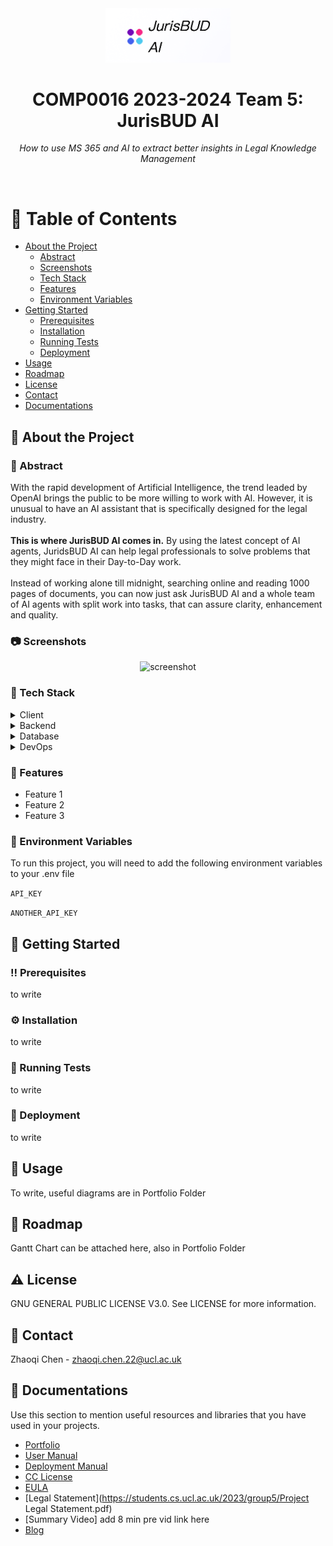 <!--
Hey, thanks for using the awesome-readme-template template.  
If you have any enhancements, then fork this project and create a pull request 
or just open an issue with the label "enhancement".

Don't forget to give this project a star for additional support ;)
Maybe you can mention me or this repo in the acknowledgements too
-->
<div align="center">

  <img src="/rmlogo.png" alt="logo" width="200" height="auto" />
  <h1>COMP0016 2023-2024 Team 5: JurisBUD AI</h1>
  
  <p style="font-style: italic;">
    How to use MS 365 and AI to extract better insights in Legal Knowledge Management
  </p>
  
   
</div>

<br />

<!-- Table of Contents -->
# :notebook_with_decorative_cover: Table of Contents

- [About the Project](#star2-about-the-project)
  * [Abstract](#book-bstract)
  * [Screenshots](#camera-screenshots)
  * [Tech Stack](#space_invader-tech-stack)
  * [Features](#dart-features)
  * [Environment Variables](#key-environment-variables)
- [Getting Started](#toolbox-getting-started)
  * [Prerequisites](#bangbang-prerequisites)
  * [Installation](#gear-installation)
  * [Running Tests](#test_tube-running-tests)
  * [Deployment](#triangular_flag_on_post-deployment)
- [Usage](#eyes-usage)
- [Roadmap](#compass-roadmap)
- [License](#warning-license)
- [Contact](#handshake-contact)
- [Documentations](#gem-documentations)

  

<!-- About the Project -->
## :star2: About the Project

### :book: Abstract
<div>
<p>
  With the rapid development of Artificial Intelligence, the trend leaded by OpenAI brings the public to be more willing to work with AI.
  However, it is unusual to have an AI assistant that is specifically designed for the legal industry. <br><br>
  <strong>This is where JurisBUD AI comes in.</strong>
  By using the latest concept of AI agents, JuridsBUD AI can help legal professionals to solve problems that they might face in their Day-to-Day work.<br><br>
  Instead of working alone till midnight, searching online and reading 1000 pages of documents, you can now just ask JurisBUD AI and a whole team 
  of AI agents with split work into tasks, that can assure clarity, enhancement and quality.
</p>

<!-- Screenshots -->
### :camera: Screenshots

<div align="center"> 
  <img src="https://placehold.co/600x400?text=Your+Screenshot+here" alt="screenshot" />
</div>


<!-- TechStack -->
### :space_invader: Tech Stack

<details>
  <summary>Client</summary>
  <ul>
    <li><a href="https://www.typescriptlang.org/">TypeScript</a></li>
    <li><a href="https://www.javascript.com/">JavaScript</a></li>
    <li><a href="https://nextjs.org/">Next.js</a></li>
    <li><a href="https://daisyui.com/">Daisy UI</a></li>
    <li><a href="https://tailwindcss.com/">TailwindCSS</a></li>
  </ul>
</details>

<details>
  <summary>Backend</summary>
  <ul>
    <li><a href="https://www.djangoproject.com/">Django</a></li>
    <li><a href="https://www.langchain.com/">LangChain</a></li>
    <li><a href="https://www.python.org/">Python</a></li>
  </ul>
</details>

<details>
<summary>Database</summary>
  <ul>
    <li><a href="https://www.trychroma.com/">ChromaDB</a></li>
  </ul>
</details>

<details>
<summary>DevOps</summary>
  <ul>
    <li><a href="https://www.docker.com/">Docker</a></li>
  </ul>
</details>

<!-- Features -->
### :dart: Features

- Feature 1
- Feature 2
- Feature 3

<!-- Env Variables -->
### :key: Environment Variables

To run this project, you will need to add the following environment variables to your .env file

`API_KEY`

`ANOTHER_API_KEY`

<!-- Getting Started -->
## 	:toolbox: Getting Started

<!-- Prerequisites -->
### :bangbang: Prerequisites

to write

<!-- Installation -->
### :gear: Installation

to write
   
<!-- Running Tests -->
### :test_tube: Running Tests

to write


<!-- Deployment -->
### :triangular_flag_on_post: Deployment

to write

<!-- Usage -->
## :eyes: Usage

To write, useful diagrams are in Portfolio Folder

<!-- Roadmap -->
## :compass: Roadmap

Gantt Chart can be attached here, also in Portfolio Folder

<!-- License -->
## :warning: License

 GNU GENERAL PUBLIC LICENSE V3.0. See LICENSE for more information.


<!-- Contact -->
## :handshake: Contact

Zhaoqi Chen -  zhaoqi.chen.22@ucl.ac.uk



<!-- Acknowledgments -->
## :gem: Documentations

Use this section to mention useful resources and libraries that you have used in your projects.

 - [Portfolio](https://students.cs.ucl.ac.uk/2023/group5/)
 - [User Manual](https://students.cs.ucl.ac.uk/2023/group5/usermn.html)
 - [Deployment Manual](https://students.cs.ucl.ac.uk/2023/group5/dply.html)
 - [CC License](https://students.cs.ucl.ac.uk/2023/group5/cc.html)
 - [EULA](https://students.cs.ucl.ac.uk/2023/group5/eula.html)
 - [Legal Statement](https://students.cs.ucl.ac.uk/2023/group5/Project Legal Statement.pdf)
 - [Summary Video] add 8 min pre vid link here
 - [Blog](https://jurisbudaidevelopmentblog.wordpress.com/)


